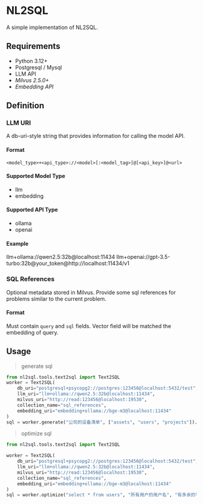 # NL2SQL
A simple implementation of NL2SQL.

## Requirements
- Python 3.12+
- Postgresql / Mysql
- LLM API
- *Milvus 2.5.0+*
- *Embedding API*

## Definition
### LLM URI
A db-uri-style string that provides information for calling the model API.
#### Format
```plaintext
<model_type>+<api_type>://<model>[:<model_tag>]@[<api_key>]@<url>
```
#### Supported Model Type
- llm
- embedding
#### Supported API Type
- ollama
- openai
#### Example
llm+ollama://qwen2.5:32b@localhost:11434
llm+openai://gpt-3.5-turbo:32b@your_token@http://localhost:11434/v1
### SQL References
Optional metadata stored in Milvus.
Provide some sql references for problems similar to the current problem.
#### Format
Must contain `query` and `sql` fields.
Vector field will be matched the embedding of query.


## Usage
> generate sql
```python
from nl2sql.tools.text2sql import Text2SQL
worker = Text2SQL(
    db_uri="postgresql+psycopg2://postgres:123456@localhost:5432/test",
    llm_uri="llm+ollama://qwen2.5:32b@localhost:11434",
    milvus_uri="http://read:123456@localhost:19530",
    collection_name="sql_references",
    embedding_uri="embedding+ollama://bge-m3@localhost:11434"
)
sql = worker.generate("公司的设备清单", ["assets", "users", "projects"]).sql
```
> optimize sql
```python
from nl2sql.tools.text2sql import Text2SQL

worker = Text2SQL(
    db_uri="postgresql+psycopg2://postgres:123456@localhost:5432/test",
    llm_uri="llm+ollama://qwen2.5:32b@localhost:11434",
    milvus_uri="http://read:123456@localhost:19530",
    collection_name="sql_references",
    embedding_uri="embedding+ollama://bge-m3@localhost:11434"
)
sql = worker.optimize("select * from users", "所有用户的用户名", "有多余的字段", ["users", "projects"]).sql
```
